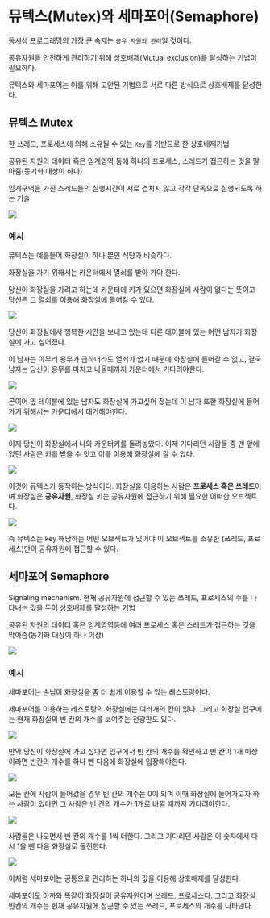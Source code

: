# 뮤텍스(Mutex)와 세마포어(Semaphore)

동시성 프로그래밍의 가장 큰 숙제는 `공유 자원의 관리`일 것이다.
  
공유자원을 안전하게 관리하기 위해 상호배제(Mutual exclusion)를 달성하는 기법이 필요하다.
  
뮤텍스와 세마포어는 이를 위해 고안된 기법으로 서로 다른 방식으로 상호배제를 달성한다.

## 뮤텍스 Mutex
한 쓰레드, 프로세스에 의해 소유될 수 있는 `Key`를 기반으로 한 상호배제기법
  
공유된 자원의 데이터 혹은 임계영역 등에 하나의 프로세스, 스레드가 접근하는 것을 말아줌(동기화 대상이 하나)
  
임계구역을 가진 스레드들의 실행시간이 서로 겹치지 않고 각각 단독으로 실행되도록 하는 기술

![](https://img1.daumcdn.net/thumb/R1280x0/?scode=mtistory2&fname=https%3A%2F%2Fblog.kakaocdn.net%2Fdn%2Fcvk7nh%2FbtrjvSw2BoX%2FZfh0o0VsZrMmAOi6PxLvg0%2Fimg.png)

### 예시
뮤텍스는 예를들어 화장실이 하나 뿐인 식당과 비슷하다.  
  
화장실을 가기 위해서는 카운터에서 열쇠를 받아 가야 한다.  
  
당신이 화장실을 가려고 하는데 카운터에 키가 있으면 화장실에 사람이 없다는 뜻이고 당신은 그 열쇠를 이용해 화장실에 들어갈 수 있다.

![](https://cdn-images-1.medium.com/max/1600/1*6JKj81oYsxQlDhjAlMXQjg.png)

당신이 화장실에서 행복한 시간을 보내고 있는데 다른 테이블에 있는 어떤 남자가 화장실에 가고 싶어졌다.  
  
이 남자는 아무리 용무가 급하더라도 열쇠가 없기 때문에 화장실에 들어갈 수 없고, 결국 남자는 당신이 용무를 마치고 나올때까지 카운터에서 기다려야한다.

![](https://cdn-images-1.medium.com/max/1600/1*kbTbS09Yvah9ja7nozSAMA.png)

곧이어 옆 테이블에 있는 남자도 화장실에 가고싶어 졌는데 이 남자 또한 화장실에 들어가기 위해서는 카운터에서 대기해야한다.

![](https://cdn-images-1.medium.com/max/1600/1*CgUE8ByDUKnVkkrEbMPwCQ.png)

이제 당신이 화장실에서 나와 카운터키를 돌려놓았다. 이제 기다리던 사람들 중 맨 앞에 있던 사람은 키를 받을 수 잇고 이를 이용해 화장실에 갈 수 있다.

![](https://cdn-images-1.medium.com/max/1600/1*dIIfI3ezb3Gt2YH1uWhauQ.png)

이것이 뮤텍스가 동작하는 방식이다. 화장실을 이용하는 사람은 **프로세스 혹은 쓰레드**이며 화장실은 **공유자원**, 화장실 키는 공유자원에 접근하기 위해 필요한 어떠한 오브젝트다.

![](https://cdn-images-1.medium.com/max/1600/1*CdLr52i_BZjnEf3uWZyRVQ.png)

즉 뮤텍스는 key 해당하는 어떤 오브젝트가 있어야 이 오브젝트를 소유한 (쓰레드, 프로세스)만이 공유자원에 접근할 수 있다.

## 세마포어 Semaphore
Signaling mechanism. 현재 공유자원에 접근할 수 있는 쓰레드, 프로세스의 수를 나타내는 값을 두어 상호배제를 달성하는 기법
  
공유된 자원의 데이터 혹은 임계영역등에 여러 프로세스 혹은 스레드가 접근하는 것을 막아줌(동기화 대상이 하나 이상)

![](https://img1.daumcdn.net/thumb/R1280x0/?scode=mtistory2&fname=https%3A%2F%2Fblog.kakaocdn.net%2Fdn%2FcYZOiu%2FbtrjvrzaimS%2FQtooHYav5Sj1JpT9yTtb1K%2Fimg.png)

### 예시
세마포어는 손님이 화장실을 좀 더 쉽게 이용할 수 있는 레스토랑이다. 
  
세마포어를 이용하는 레스토랑의 화장실에는 여러개의 칸이 있다. 그리고 화장실 입구에는 현재 화장실의 빈 칸의 개수를 보여주는 전광판도 있다.

![](https://cdn-images-1.medium.com/max/1600/1*ZJXrQu8rFhSQxW6LVAI-GA.png)

만약 당신이 화장실에 가고 싶다면 입구에서 빈 칸의 개수를 확인하고 빈 칸이 1개 이상이라면 빈칸의 개수를 하나 뺀 다음에 화장실에 입장해야한다.

![](https://cdn-images-1.medium.com/max/1600/1*lFNABipdkdtxFvW9UZmCaw.png)


모든 칸에 사람이 들어갔을 경우 빈 칸의 개수는 0이 되며 이때 화장실에 들어가고자 하는 사람이 있다면 그 사람은 빈 칸의 개수가 1개로 바뀔 때까지 기다려야한다.

![](https://cdn-images-1.medium.com/max/1600/1*wP9yqG6QBuS7A8i_kKTyRA.png)

사람들은 나오면서 빈 칸의 개수를 1씩 더한다. 그리고 기다리던 사람은 이 숫자에서 다시 1을 뺀 다음 화장실로 돌진한다.

![](https://cdn-images-1.medium.com/max/1600/1*36aMopAPHO3e80YYADmY6w.png)

이처럼 세마포어는 공통으로 관리하는 하나의 값을 이용해 상호배제를 달성한다.
  
세마포어도 아까와 똑같이 화장실이 공유자원이며 쓰레드, 프로세스다. 그리고 화장실 빈칸의 개수는 현재 공유자원에 접근할 수 있는 쓰레드, 프로세스의 개수를 나타낸다.